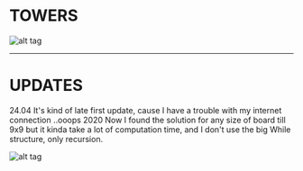 # TOWERS

![alt tag](https://banner2.cleanpng.com/20180328/wfe/kisspng-new-york-city-chicago-skyline-silhouette-cityscape-city-5abb88f6ae1873.0945404915222397347131.jpg)


_____
# UPDATES
24.04 It's kind of late first update, cause I have a trouble with my internet connection ..ooops 2020
Now I found the solution for any size of board till 9x9 but it kinda take a lot of computation time, and I don't use the big While 
structure, only recursion.

![alt tag](https://sun3-11.userapi.com/Gy4eq9586xpzNNoCAXQ39RynH3UZq0HP8uv5gg/4x0G7vZ153E.jpg)


